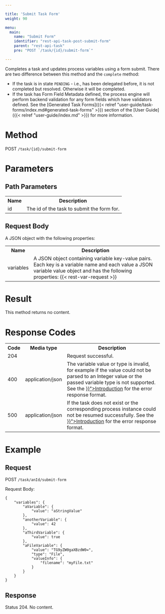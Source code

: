 ```yaml
---

title: 'Submit Task Form'
weight: 90

menu:
  main:
    name: "Submit Form"
    identifier: "rest-api-task-post-submit-form"
    parent: "rest-api-task"
    pre: "POST `/task/{id}/submit-form`"

---
```



Completes a task and updates process variables using a form submit. There are two difference between this method and the `complete` method:

* If the task is in state `PENDING` - i.e., has been delegated before, it is not completed but resolved. Otherwise it will be completed.
* If the task has Form Field Metadata defined, the process engine will perform backend validation for any form fields which have validators defined. See the [Generated Task Forms]({{< relref "user-guide/task-forms/index.md#generated-task-forms" >}}) section of the [User Guide]({{< relref "user-guide/index.md" >}}) for more information.


# Method

POST `/task/{id}/submit-form`


# Parameters

## Path Parameters

<table class="table table-striped">
  <tr>
    <th>Name</th>
    <th>Description</th>
  </tr>
  <tr>
    <td>id</td>
    <td>The id of the task to submit the form for.</td>
  </tr>
</table>

## Request Body

A JSON object with the following properties:

<table class="table table-striped">
  <tr>
    <th>Name</th>
    <th>Description</th>
  </tr>
  <tr>
    <td>variables</td>
    <td>A JSON object containing variable key-value pairs. Each key is a variable name and each value a JSON variable value object and has the following properties:
    {{< rest-var-request >}}
  </tr>
</table>


# Result

This method returns no content.


# Response Codes

<table class="table table-striped">
  <tr>
    <th>Code</th>
    <th>Media type</th>
    <th>Description</th>
  </tr>
  <tr>
    <td>204</td>
    <td></td>
    <td>Request successful.</td>
  </tr>
  <tr>
    <td>400</td>
    <td>application/json</td>
    <td>The variable value or type is invalid, for example if the value could not be parsed to an Integer value or the passed variable type is not supported. See the <a href="{{< relref "reference/rest/overview/index.md#error-handling" >}}">Introduction</a> for the error response format.</td>
  </tr>
  <tr>
    <td>500</td>
    <td>application/json</td>
    <td>If the task does not exist or the corresponding process instance could not be resumed successfully. See the <a href="{{< relref "reference/rest/overview/index.md#error-handling" >}}">Introduction</a> for the error response format.</td>
  </tr>
</table>

# Example

## Request

POST `/task/anId/submit-form`

Request Body:

    {
        "variables": {
            "aVariable": {
                "value": "aStringValue"
            },
            "anotherVariable": {
                "value": 42
            },
            "aThirdVariable": {
                "value": true
            },
            "aFileVariable": {
                "value": "TG9yZW0gaXBzdW0=",
                "type": "File",
                "valueInfo": {
                    "filename": "myFile.txt"
                }
            }
        }
    }

## Response

Status 204. No content.
